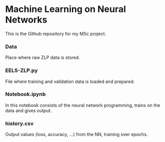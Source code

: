 # Machine Learning on Neural Networks

This is the Github repository for my MSc project. 

### Data
Place where raw ZLP data is stored.

### EELS-ZLP.py
File where training and validation data is loaded and prepared.

### Notebook.ipynb
In this notebook consists of the neural network programming, trains on the data and gives output.

### history.csv
Output values (loss, accuracy, ...) from the NN, training over epochs. 



